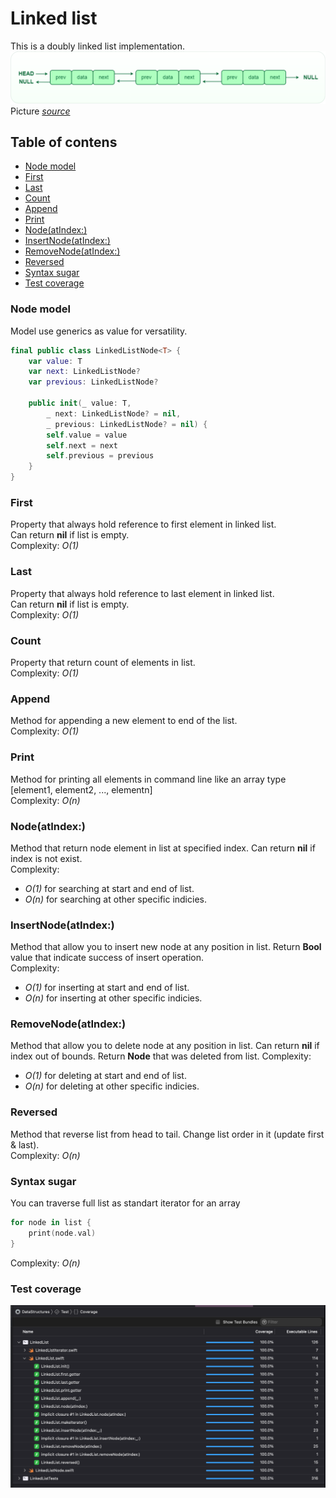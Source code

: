 # Linked list
This is a doubly linked list implementation.  
![Doubly linked list](DLL1.png)  
Picture [*source*](https://www.geeksforgeeks.org/data-structures/linked-list/doubly-linked-list/)

## Table of contens
- [Node model](#node-model)
- [First](#first)
- [Last](#last)
- [Count](#count)
- [Append](#append)
- [Print](#print)
- [Node(atIndex:)](#nodeAt)
- [InsertNode(atIndex:)](#insertAt)
- [RemoveNode(atIndex:)](#removeAt)
- [Reversed](#reversed)
- [Syntax sugar](#syntax-sugar)
- [Test coverage](#test-coverage)

### Node model
Model use generics as value for versatility.
```swift
final public class LinkedListNode<T> {
    var value: T
    var next: LinkedListNode?
    var previous: LinkedListNode?
    
    public init(_ value: T, 
		_ next: LinkedListNode? = nil, 
		_ previous: LinkedListNode? = nil) {
        self.value = value
        self.next = next
        self.previous = previous
    }
}
```


### First
Property that always hold reference to first element in linked list.  
Can return **nil** if list is empty.  
Complexity: *O(1)*

### Last
Property that always hold reference to last element in linked list.  
Can return **nil** if list is empty.  
Complexity: *O(1)*

### Count
Property that return count of elements in list.  
Complexity: *O(1)*

### Append
Method for appending a new element to end of the list.  
Complexity: *O(1)* 

### Print
Method for printing all elements in command line like an array type [element1, element2, ..., elementn]  
Complexity: *O(n)*

<a name="nodeAt"></a>
### Node(atIndex:)
Method that return node element in list at specified index.  Can return **nil** if index is not exist.  
Complexity: 
- *O(1)* for searching at start and end of list.
- *O(n)* for searching at other specific indicies.

<a name="insertAt"></a>
### InsertNode(atIndex:)
Method that allow you to insert new node at any position in list. Return **Bool** value that indicate success of insert operation.  
Complexity: 
- *O(1)* for inserting at start and end of list.  
- *O(n)* for inserting at other specific indicies.

<a name="removeAt"></a>
### RemoveNode(atIndex:)
Method that allow you to delete node at any position in list. Can return **nil** if index out of bounds. Return **Node** that was deleted from list.
Complexity:
- *O(1)* for deleting at start and end of list.
- *O(n)* for deleting at other specific indicies.

### Reversed
Method that reverse list from head to tail. Change list order in it (update first & last).  
Complexity: *O(n)*

### Syntax sugar
You can traverse full list as standart iterator for an array
```swift
for node in list {
    print(node.val)
}
```
Complexity: *O(n)*

### Test coverage
![test-coverage](LinkedListTests.png)